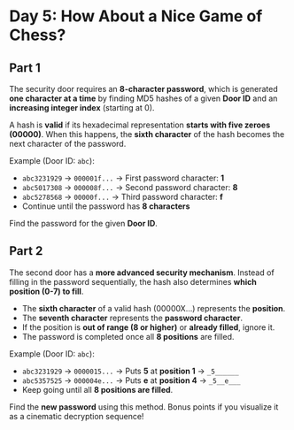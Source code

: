 # Day 5: How About a Nice Game of Chess?

## Part 1

The security door requires an **8-character password**, which is generated **one character at a time** by finding MD5 hashes of a given **Door ID** and an **increasing integer index** (starting at 0).  

A hash is **valid** if its hexadecimal representation **starts with five zeroes (00000)**. When this happens, the **sixth character** of the hash becomes the next character of the password.  

Example (Door ID: `abc`):  
- `abc3231929` → `000001f...` → First password character: **1**  
- `abc5017308` → `000008f...` → Second password character: **8**  
- `abc5278568` → `00000f...` → Third password character: **f**  
- Continue until the password has **8 characters**  

Find the password for the given **Door ID**.  

## Part 2

The second door has a **more advanced security mechanism**. Instead of filling in the password sequentially, the hash also determines **which position (0-7) to fill**.  

- The **sixth character** of a valid hash (00000X...) represents the **position**.  
- The **seventh character** represents the **password character**.  
- If the position is **out of range (8 or higher)** or **already filled**, ignore it.  
- The password is completed once all **8 positions** are filled.  

Example (Door ID: `abc`):  
- `abc3231929` → `0000015...` → Puts **5** at **position 1** → `_5______`  
- `abc5357525` → `000004e...` → Puts **e** at **position 4** → `_5__e___`  
- Keep going until all **8 positions are filled**.  

Find the **new password** using this method. Bonus points if you visualize it as a cinematic decryption sequence!